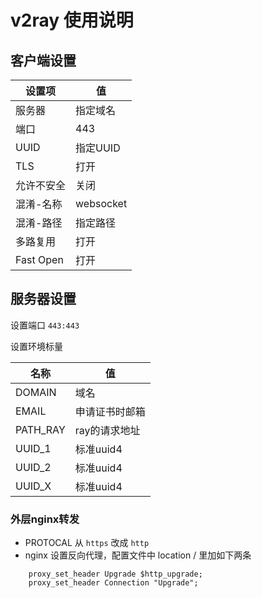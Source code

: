 # v2ray 使用说明

## 客户端设置
| 设置项 | 值 |
| - | - |
| 服务器 | 指定域名 |
| 端口 | 443 |
| UUID |  指定UUID |
| TLS  | 打开 |
| 允许不安全 | 关闭 |
| 混淆-名称 | websocket |
| 混淆-路径 | 指定路径 |
| 多路复用 | 打开 |
| Fast Open | 打开 | 

## 服务器设置
设置端口 `443:443`  

设置环境标量  

| 名称 | 值 |
|-|-|
| DOMAIN | 域名 |
| EMAIL | 申请证书时邮箱 |
| PATH_RAY | ray的请求地址 |
| UUID_1 | 标准uuid4 | 
| UUID_2 | 标准uuid4 | 
| UUID_X | 标准uuid4 | 

### 外层nginx转发
- PROTOCAL 从 `https` 改成 `http`
- nginx 设置反向代理，配置文件中 location / 里加如下两条
```
    proxy_set_header Upgrade $http_upgrade;
    proxy_set_header Connection "Upgrade";
```
